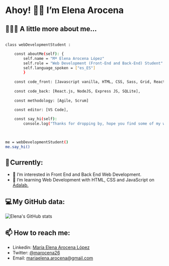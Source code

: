 # Ahoy! 👋🏼 I’m Elena Arocena

## 👩🏻‍💻 A little more about me...

```bash

class webDevelopmentStudent :

    const aboutMe(self): {
        self.name = "Mª Elena Arocena López"
        self.role = "Web Development (Front-End and Back-End) Student"
        self.language_spoken = ["es_ES"]
        }
   
    const code_front: [Javascript vanilla, HTML, CSS, Sass, Grid, React.js],
    
    const code_back: [React.js, NodeJS, Express JS, SQLite],
    
    const methodology: [Agile, Scrum]
    
    const editor: [VS Code],

    const say_hi(self):
        console.log("Thanks for dropping by, hope you find some of my work interesting.")
        
  

me = webDevelopmentStudent()
me.say_hi()

```

## 🎯 Currently:

- 👀 I’m interested in Front End and Back End Web Development.
- 🌱 I’m learning Web Development with HTML, CSS and JavaScript on [Adalab.](https://adalab.es/)


## 💻 My GitHub data:

![Elena's GitHub stats](https://github-readme-stats.vercel.app/api?username=marocena26&show_icons=true&theme=transparent)

## 📫 How to reach me:
- Linkedin: [María Elena Arocena López](https://www.linkedin.com/in/maria-elena-arocena-lopez-/)
- Twitter: [@marocena26](https://twitter.com/marocena26)
- Email: mariaelena.arocena@gmail.com

<!---
marocena26/marocena26 is a ✨ special ✨ repository because its `README.md` (this file) appears on your GitHub profile.
You can click the Preview link to take a look at your changes.
--->
